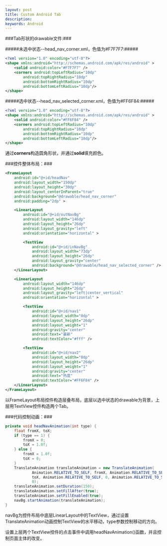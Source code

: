 ```yaml
---
layout: post
title: Custom Android Tab
description: 
keywords: Android
---
```



###Tab形状的drawable文件:###


#####未选中状态--head_nav_corner.xml，色值为#F7F7F7:#####
```xml
<?xml version="1.0" encoding="utf-8"?>
<shape xmlns:android="http://schemas.android.com/apk/res/android" >
	<solid android:color="#F7F7F7" />    
	<corners android:topLeftRadius="10dp"   
		android:topRightRadius="10dp"    
		android:bottomRightRadius="10dp"   
		android:bottomLeftRadius="10dp"/>
</shape>
```


#####选中状态--head_nav_selected_corner.xml，色值为#FF6F84:#####
```xml
<?xml version="1.0" encoding="utf-8"?>
<shape xmlns:android="http://schemas.android.com/apk/res/android" >
	<solid android:color="#FF6F84" />    
	<corners android:topLeftRadius="10dp"   
		android:topRightRadius="10dp"    
		android:bottomRightRadius="10dp"   
		android:bottomLeftRadius="10dp"/>
</shape>
```


通过**corners**构造圆角形状，并通过**solid**填充颜色。



###控件整体布局：###


```xml
<FrameLayout
	android:id="@+id/headNav"
	android:layout_width="150dp"
	android:layout_height="30dp"
	android:layout_centerInParent="true"
	android:background="@drawable/head_nav_corner"
	android:padding="2dp" >

	<LinearLayout
		android:id="@+id/outNavBg"
		android:layout_width="146dp"
		android:layout_height="26dp"
		android:layout_gravity="left"
		android:orientation="horizontal" >

		<TextView
			android:id="@+id/inNavBg"
			android:layout_width="73dp"
			android:layout_height="26dp"
			android:layout_gravity="center"
			android:background="@drawable/head_nav_selected_corner" />
	</LinearLayout>

	<LinearLayout
		android:layout_width="146dp"
		android:layout_height="26dp"
		android:layout_gravity="left|center_vertical"
		android:orientation="horizontal" >

		<TextView
			android:id="@+id/nav1"
			android:layout_width="0dp"
			android:layout_height="26dp"
			android:layout_weight="1"
			android:gravity="center"
			android:text="最新"
			android:textColor="#fff" />

		<TextView
			android:id="@+id/nav2"
			android:layout_width="0dp"
			android:layout_height="26dp"
			android:layout_weight="1"
			android:gravity="center"
			android:text="热度"
			android:textColor="#FF6F84" />
	</LinearLayout>
</FrameLayout>
```


以FrameLayout布局控件构造层叠布局，底层以选中状态的drawable为背景，上层用TextView控件构造两个Tab。


###代码控制动画：###


```java
private void headNavAnimation(int type) {
	float fromX, toX;
	if (type == 1) {
		fromX = 0;
		toX = 1.0f;
	} else {
		fromX = 1.0f;
		toX = 0;
	}
	TranslateAnimation translateAnimation = new TranslateAnimation(
			Animation.RELATIVE_TO_SELF, fromX, Animation.RELATIVE_TO_SELF,
			toX, Animation.RELATIVE_TO_SELF, 0, Animation.RELATIVE_TO_SELF,
			0);
	translateAnimation.setDuration(150);
	translateAnimation.setFillAfter(true);
	translateAnimation.setFillEnabled(true);
	navBg.startAnimation(translateAnimation);
}
```


navBg为控件布局中底层LinearLayout中的TextView，通过设置TranslateAnimation动画控制TextView的水平移动，type参数控制移动的方向。


设置上层两个TextView控件的点击事件中调用headNavAnimation()函数，并且控制页面主体的改变。


